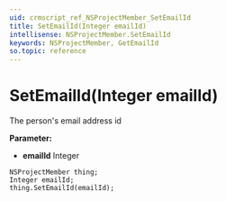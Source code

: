 ```yaml
---
uid: crmscript_ref_NSProjectMember_SetEmailId
title: SetEmailId(Integer emailId)
intellisense: NSProjectMember.SetEmailId
keywords: NSProjectMember, GetEmailId
so.topic: reference
---
```


# SetEmailId(Integer emailId)

The person's email address id

**Parameter:** 
 - **emailId** Integer

```crmscript
NSProjectMember thing;
Integer emailId;
thing.SetEmailId(emailId);
```


